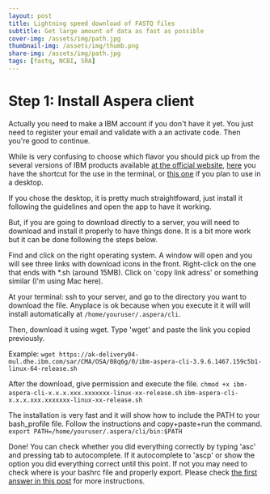 ```yaml
---
layout: post
title: Lightning speed download of FASTQ files
subtitle: Get large amount of data as fast as possible
cover-img: /assets/img/path.jpg
thumbnail-img: /assets/img/thumb.png
share-img: /assets/img/path.jpg
tags: [fastq, NCBI, SRA]
---
```


# Step 1: Install Aspera client

Actually you need to make a IBM account if you don't have it yet. You just need to register your email and validate with a an activate code. Then you're good to continue.

While is very confusing to choose which flavor you should pick up from the several versions of IBM products available [at the official website](https://www.ibm.com/products/aspera/downloads?lnk=STW_ZZ_STESCH&psrc=NONE&pexp=DEF&lnk2=learn_Aspera), [here](https://www.ibm.com/support/fixcentral/swg/selectFixes?parent=ibm~Other%20software&product=ibm/Other%20software/IBM%20Aspera%20CLI&release=All&platform=All&function=all) you have the shortcut for the use in the terminal, or [this one](https://www.ibm.com/support/fixcentral/swg/selectFixes?parent=ibm~Other%20software&product=ibm/Other%20software/IBM%20Aspera%20Desktop%20Client&release=All&platform=All&function=all) if you plan to use in a desktop.

If you chose the desktop, it is pretty much straightfoward, just install it following the guidelines and open the app to have it working.

But, if you are going to download directly to a server, you will need to download and install it properly to have things done. It is a bit more work but it can be done following the steps below.

Find and click on the right operating system. A window will open and you will see three links with download icons in the front. Right-click on the one that ends with *.sh (around 15MB). Click on 'copy link adress' or something similar (I'm using Mac here).

At your terminal: ssh to your server, and go to the directory you want to download the file. Anyplace is ok because when you execute it it will will install automatically at `/home/youruser/.aspera/cli`.

Then, download it using wget. Type 'wget' and paste the link you copied previously.

Example:
`wget https://ak-delivery04-mul.dhe.ibm.com/sar/CMA/OSA/08q6g/0/ibm-aspera-cli-3.9.6.1467.159c5b1-linux-64-release.sh`

After the download, give permission and execute the file.
`chmod +x ibm-aspera-cli-x.x.x.xxx.xxxxxxx-linux-xx-release.sh`
`ibm-aspera-cli-x.x.x.xxx.xxxxxxx-linux-xx-release.sh`

The installation is very fast and it will show how to include the PATH to your bash_profile file. Follow the instructions and copy+paste+run the command.
`export PATH=/home/youruser/.aspera/cli/bin:$PATH`

Done! You can check whether you did everything correctly by typing 'asc' and pressing tab to autocomplete. If it autocomplete to 'ascp' or show the option you did everything correct until this point. If not you may need to check where is your bashrc file and properly export. Please check [the first answer in this post](https://unix.stackexchange.com/questions/26047/how-to-correctly-add-a-path-to-path) for more instructions.


